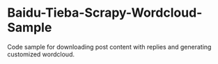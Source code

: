 # Baidu-Tieba-Scrapy-Wordcloud-Sample
Code sample for downloading post content with replies and generating customized wordcloud.

